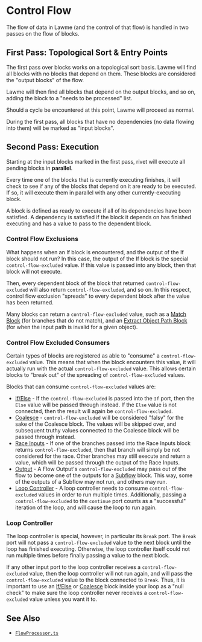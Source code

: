 # Control Flow

The flow of data in Lawme (and the control of that flow) is handled in two passes on the flow of blocks.

## First Pass: Topological Sort & Entry Points

The first pass over blocks works on a topological sort basis. Lawme will find all blocks with no blocks that depend on them. These blocks are considered the "output blocks" of the flow.

Lawme will then find all blocks that depend on the output blocks, and so on, adding the block to a "needs to be processed" list.

Should a cycle be encountered at this point, Lawme will proceed as normal.

During the first pass, all blocks that have no dependencies (no data flowing into them) will be marked as "input blocks".

## Second Pass: Execution

Starting at the input blocks marked in the first pass, rivet will execute all pending
blocks in **parallel**.

Every time one of the blocks that is currently executing finishes, it will check to see if any of the blocks that depend on it are ready to be executed. If so, it will execute them in parallel with any other currently-executing block.

A block is defined as ready to execute if all of its dependencies have been satisfied. A dependency is satisfied if the block it depends on has finished executing and has a value to pass to the dependent block.

### Control Flow Exclusions

What happens when an If block is encountered, and the output of the If block should not run? In this case, the output of the If block is the special `control-flow-excluded` value. If this value is passed into any block, then that block will not execute.

Then, every dependent block of the block that returned `control-flow-excluded` will also return `control-flow-excluded`, and so on. In this respect, control flow exclusion "spreads" to every dependent block after the value has been returned.

Many blocks can return a `control-flow-excluded` value, such as a [Match Block](../block-reference/match.mdx) (for branches that do not match), and an [Extract Object Path Block](../block-reference/extract-object-path.mdx) (for when the input path is invalid for a given object).

### Control Flow Excluded Consumers

Certain types of blocks are registered as able to "consume" a `control-flow-excluded` value. This means that when the block encounters this value, it will actually run with the actual `control-flow-excluded` value. This allows certain blocks to "break out" of the spreading of `control-flow-excluded` values.

Blocks that can consume `control-flow-excluded` values are:

- [If/Else](../block-reference/if-else.mdx) - If the `control-flow-excluded` is passed into the `If` port, then the `Else` value will be passed through instead. If the `Else` value is not connected, then the result will again be `control-flow-excluded`.
- [Coalesce](../block-reference/coalesce.mdx) - `control-flow-excluded` will be considered "falsy" for the sake of the Coalesce block. The values will be skipped over, and subsequent truthy values connected to the Coalesce block will be passed through instead.
- [Race Inputs](../block-reference/race-inputs.mdx) - If one of the branches passed into the Race Inputs block returns `control-flow-excluded`, then that branch will simply be not considered for the race. Other branches may still execute and return a value, which will be passed through the output of the Race Inputs.
- [Output](../block-reference/output.mdx) - A Flow Output's `control-flow-excluded` may pass out of the flow to become one of the outputs for a [Subflow](../block-reference/subflow.mdx) block. This way, some of the outputs of a Subflow may not run, and others may run.
- [Loop Controller](../block-reference/loop-controller.mdx) - A loop controller needs to consume `control-flow-excluded` values in order to run multiple times. Additionally, passing a `control-flow-excluded` to the `continue` port counts as a "successful" iteration of the loop, and will cause the loop to run again.

### Loop Controller

The loop controller is special, however, in particular its `Break` port. The `Break` port will not pass a `control-flow-excluded` value to the next block
until the loop has finished executing. Otherwise, the loop controller itself could not run multiple times before finally passing a value to the next block.

If any other input port to the loop controller receives a `control-flow-excluded` value, then the loop controller will not run again, and will pass the `control-flow-excluded` value to the block connected to `Break`. Thus, it is important to use an [If/Else](../block-reference/if-else.mdx) or [Coalesce](../block-reference/coalesce.mdx) block inside your loop as a "null check" to make sure the loop controller never receives a `control-flow-excluded` value unless you want it to.

## See Also

- [`FlowProcessor.ts`](https://github.com/Ironclad/rivet/blob/main/packages/core/src/model/FlowProcessor.ts)
